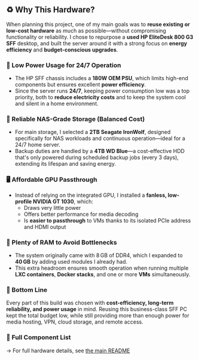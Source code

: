 ## ♻️ Why This Hardware?

When planning this project, one of my main goals was to **reuse existing or low-cost hardware** as much as possible—without compromising functionality or reliability. I chose to repurpose a **used HP EliteDesk 800 G3 SFF** desktop, and built the server around it with a strong focus on **energy efficiency** and **budget-conscious upgrades**.

### 🔌 Low Power Usage for 24/7 Operation

- The HP SFF chassis includes a **180W OEM PSU**, which limits high-end components but ensures excellent **power efficiency**.
- Since the server runs **24/7**, keeping power consumption low was a top priority, both to **reduce electricity costs** and to keep the system cool and silent in a home environment.

### 💾 Reliable NAS-Grade Storage (Balanced Cost)

- For main storage, I selected a **2TB Seagate IronWolf**, designed specifically for NAS workloads and continuous operation—ideal for a 24/7 home server.
- Backup duties are handled by a **4TB WD Blue**—a cost-effective HDD that's only powered during scheduled backup jobs (every 3 days), extending its lifespan and saving energy.

### 🖥️ Affordable GPU Passthrough

- Instead of relying on the integrated GPU, I installed a **fanless, low-profile NVIDIA GT 1030**, which:
  - Draws very little power
  - Offers better performance for media decoding
  - Is **easier to passthrough** to VMs thanks to its isolated PCIe address and HDMI output

### 🧠 Plenty of RAM to Avoid Bottlenecks

- The system originally came with 8 GB of DDR4, which I expanded to **40 GB** by adding used modules I already had.
- This extra headroom ensures smooth operation when running multiple **LXC containers**, **Docker stacks**, and one or more **VMs** simultaneously.

### 💸 Bottom Line

Every part of this build was chosen with **cost-efficiency, long-term reliability, and power usage** in mind. Reusing this business-class SFF PC kept the total budget low, while still providing more than enough power for media hosting, VPN, cloud storage, and remote access.

### 🔗 Full Component List

→ For full hardware details, see [the main README](../README.md#️hardware-overview)
